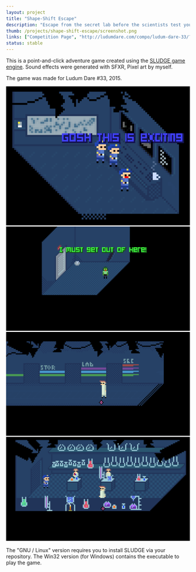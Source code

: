 ```yaml
---
layout: project
title: "Shape-Shift Escape"
description: "Escape from the secret lab before the scientists test you to death."
thumb: /projects/shape-shift-escape/screenshot.png
links: ["Competition Page", "http://ludumdare.com/compo/ludum-dare-33/?action=preview&uid=26303", "GNU / Linux", "https://github.com/wesleywerner/shape-shift-escape-sludge/releases/download/1/LD33-youarethemonster-postcomp-linux.tar.gz", "Win32", "https://github.com/wesleywerner/shape-shift-escape-sludge/releases/download/1/LD33-youarethemonster-postcomp-win32.zip", "GitHub (Sludge)", "https://github.com/wesleywerner/shape-shift-escape-sludge", "GitHub (Love Remake)", "https://github.com/wesleywerner/shape-shift-escape"]
status: stable
---
```


This is a point-and-click adventure game created using the [SLUDGE game engine](https://opensludge.github.io/). Sound effects were generated with SFXR, Pixel art by myself.

The game was made for Ludum Dare #33, 2015.

![](/projects/shape-shift-escape/screenshot.png)
![](/projects/shape-shift-escape/screenshot-2.png)
![](/projects/shape-shift-escape/screenshot-3.png)
![](/projects/shape-shift-escape/screenshot-4.png)

The "GNU / Linux" version requires you to install SLUDGE via your repository. The Win32 version (for Windows) contains the executable to play the game.